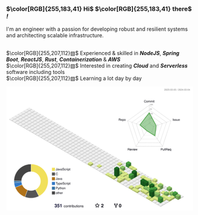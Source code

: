 ### $\color[RGB]{255,183,41} Hi$ $\color[RGB]{255,183,41} there$ _!_

I'm an engineer with a passion for developing robust and resilient systems and architecting scalable infrastructure.

<br> $\color[RGB]{255,207,112}▧$  Experienced & skilled in ***NodeJS***, ***Spring Boot***, ***ReactJS***, ***Rust***, ***Containerization*** & ***AWS***
<br> $\color[RGB]{255,207,112}▧$  Interested in creating ***Cloud*** and ***Serverless*** software including tools
<br> $\color[RGB]{255,207,112}▧$  Learning a lot day by day

<div align="center">
  <img src="./profile-3d-contrib/profile-green-animate.svg" width="700" />
</div>
